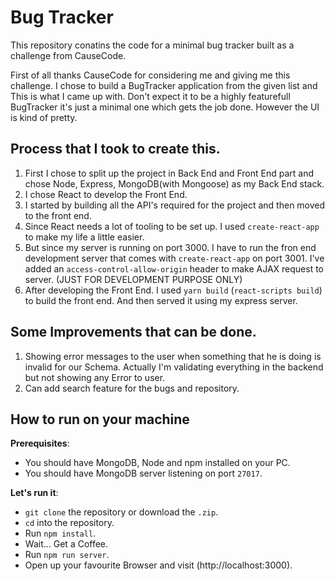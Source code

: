 # Bug Tracker
This repository conatins the code for a minimal bug tracker built as a challenge from CauseCode.

First of all thanks CauseCode for considering me and giving me this challenge. I chose to build a BugTracker application from the given list and This is what I came up with.
Don't expect it to be a highly featurefull BugTracker it's just a minimal one which gets the job done. However the UI is kind of pretty.

## Process that I took to create this.
1. First I chose to split up the project in Back End and Front End part and chose Node, Express, MongoDB(with Mongoose) as my Back End stack.
2. I chose React to develop the Front End.
3. I started by building all the API's required for the project and then moved to the front end.
4. Since React needs a lot of tooling to be set up. I used ```create-react-app``` to make my life a little easier.
5. But since my server is running on port 3000. I have to run the fron end development server that comes with ```create-react-app``` on port 3001. I've added an ```access-control-allow-origin``` header to make AJAX request to server. (JUST FOR DEVELOPMENT PURPOSE ONLY)
6. After developing the Front End. I used ```yarn build``` (```react-scripts build```) to build the front end. And then served it using my express server.

## Some Improvements that can be done.
1. Showing error messages to the user when something that he is doing is invalid for our Schema. Actually I'm validating everything in the backend but not showing any Error to user.
2. Can add search feature for the bugs and repository.

## How to run on your machine
**Prerequisites**:
- You should have MongoDB, Node and npm installed on your PC.
- You should have MongoDB server listening on port ```27017```.

**Let's run it**:
- ```git clone``` the repository or download the ```.zip```.
- ```cd``` into the repository.
- Run ```npm install```.
- Wait... Get a Coffee.
- Run ```npm run server```.
- Open up your favourite Browser and visit (http://localhost:3000).
